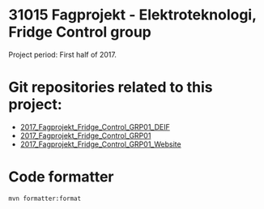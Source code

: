 # 31015 Fagprojekt - Elektroteknologi, Fridge Control group

Project period: First half of 2017.

# Git repositories related to this project:

- [2017_Fagprojekt_Fridge_Control_GRP01_DEIF](https://github.com/eKristensen/2017_Fagprojekt_Fridge_Control_GRP01_DEIF)
- [2017_Fagprojekt_Fridge_Control_GRP01](https://github.com/eKristensen/2017_Fagprojekt_Fridge_Control_GRP01)
- [2017_Fagprojekt_Fridge_Control_GRP01_Website](https://github.com/eKristensen/2017_Fagprojekt_Fridge_Control_GRP01_Website)

# Code formatter

<code>mvn formatter:format</code>
